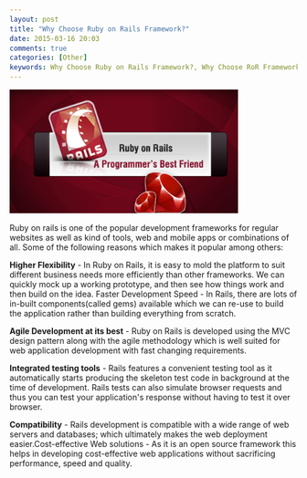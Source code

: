 ```yaml
---
layout: post
title: "Why Choose Ruby on Rails Framework?"
date: 2015-03-16 20:03
comments: true
categories: [Other]
keywords: Why Choose Ruby on Rails Framework?, Why Choose RoR Framework?, Why Choose RoR?, Why Choose Ruby on Rails?
---
```


<p>
  <img src="/images/ruby_on_rails.png" width="400" alt="Why Choose Ruby on Rails Framework?" />
</p>

<p>
  Ruby on rails is one of the popular development frameworks for regular websites as well as kind of tools, web and mobile apps or combinations of all. Some of the following reasons which makes it popular among others:
</p>

<p>
  <strong>Higher Flexibility</strong> - In Ruby on Rails, it is easy to mold the platform to suit different business needs more efficiently than other frameworks. We can quickly mock up a working prototype, and then see how things work and then build on the idea. Faster Development Speed - In Rails, there are lots of in-built components(called gems) available which we can re-use to build the application rather than building everything from scratch.
</p>

<p>
  <strong>Agile Development at its best</strong> - Ruby on Rails is developed using the MVC design pattern along with the agile methodology which is well suited for web application development with fast changing requirements.
</p>

<p>
  <strong>Integrated testing tools</strong> - Rails features a convenient testing tool as it automatically starts producing the skeleton test code in background at the time of development. Rails tests can also simulate browser requests and thus you can test your application's response without having to test it over browser.
</p>

<p>
  <strong>Compatibility</strong> - Rails development is compatible with a wide range of web servers and databases; which ultimately makes the web deployment easier.Cost-effective Web solutions - As it is an open source framework this helps in developing cost-effective web applications without sacrificing performance, speed and quality.
</p>
